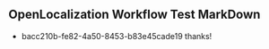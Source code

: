 ## OpenLocalization Workflow Test MarkDown
* bacc210b-fe82-4a50-8453-b83e45cade19 thanks!

<!--HONumber=Jul16_HO2-->


